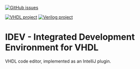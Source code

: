 [![GitHub issues](https://img.shields.io/github/issues/aamnony/idev.svg)](https://github.com/aamnony/idev/issues/)

[![VHDL project](https://img.shields.io/badge/VHDL-in%20progress-yellow.svg)](https://github.com/aamnony/idevn/projects/1)
[![Verilog project](https://img.shields.io/badge/Verilog-not%20started-red.svg)](https://en.wikipedia.org/wiki/Verilog)

# IDEV - Integrated Development Environment for VHDL
VHDL code editor, implemented as an IntelliJ plugin.
